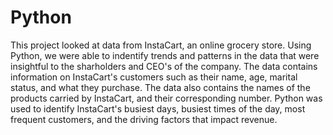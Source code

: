 # Python

This project looked at data from InstaCart, an online grocery store. Using Python, we were able to indentify trends and patterns in the data that were insightful to the sharholders and CEO's of the company. The data contains information on InstaCart's customers such as their name, age, marital status, and what they purchase. The data also contains the names of the products carried by InstaCart, and their corresponding number. Python was used to identify InstaCart's busiest days, busiest times of the day, most frequent customers, and the driving factors that impact revenue. 
